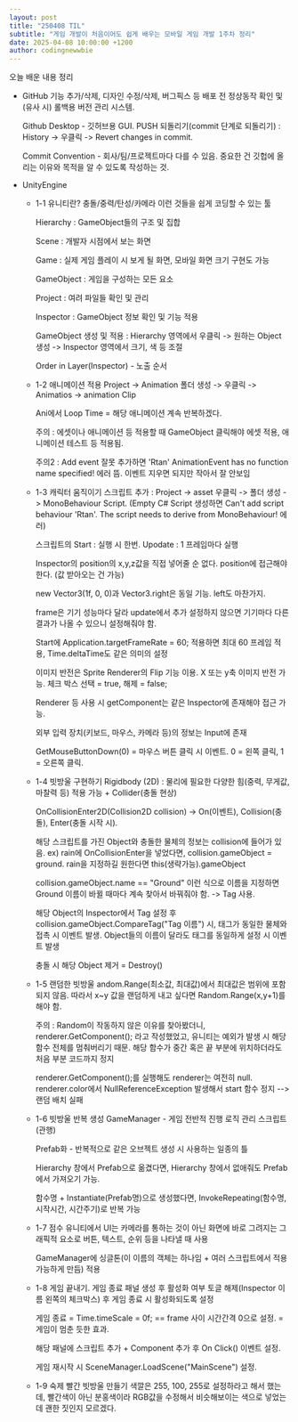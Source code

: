 ```yaml
---
layout: post
title: "250408 TIL"
subtitle: "게임 개발이 처음이어도 쉽게 배우는 모바일 게임 개발 1주차 정리"
date: 2025-04-08 10:00:00 +1200
author: codingnewwbie
---
```


오늘 배운 내용 정리
- GitHub
  기능 추가/삭제, 디자인 수정/삭제, 버그픽스 등 배포 전 정상동작 확인 및 (유사 시) 롤백용 버전 관리 시스템.
  
  Github Desktop - 깃허브용 GUI. PUSH 되돌리기(commit 단계로 되돌리기) : History -> 우클릭 -> Revert changes in commit.
  
  Commit Convention - 회사/팀/프로젝트마다 다를 수 있음. 중요한 건 깃헙에 올리는 이유와 목적을 알 수 있도록 작성하는 것.
  
- UnityEngine
  - 1-1
    유니티란? 충돌/중력/탄성/카메라 이런 것들을 쉽게 코딩할 수 있는 툴
    
    Hierarchy : GameObject들의 구조 및 집합
    
    Scene : 개발자 시점에서 보는 화면
    
    Game : 실제 게임 플레이 시 보게 될 화면, 모바일 화면 크기 구현도 가능

    GameObject : 게임을 구성하는 모든 요소
    
    Project : 여려 파일들 확인 및 관리
    
    Inspector : GameObject 정보 확인 및 기능 적용
    
    GameObject 생성 및 적용 : Hierarchy 영역에서 우클릭 -> 원하는 Object 생성 -> Inspector 영역에서 크기, 색 등 조절
    
    Order in Layer(Inspector) - 노출 순서

    
  - 1-2 애니메이션 적용
    Project -> Animation 폴더 생성 -> 우클릭 -> Animatios -> animation Clip
    
    Ani에서 Loop Time = 해당 애니메이션 계속 반복하겠다.

    주의 : 에셋이나 애니메이션 등 적용할 때 GameObject 클릭해야 에셋 적용, 애니메이션 테스트 등 적용됨.
    
    주의2 : Add event 잘못 추가하면 'Rtan' AnimationEvent has no function name specified!  에러 뜸. 이벤트 지우면 되지만 작아서 잘 안보임
    
  - 1-3 캐릭터 움직이기
    스크립트 추가 : Project -> asset 우클릭 -> 폴더 생성 -> MonoBehaviour Script. (Empty C# Script 생성하면 Can't add script behaviour 'Rtan'. The script needs to derive from MonoBehaviour! 에러)
    
    스크립트의 Start : 실행 시 한번. Upodate : 1 프레임마다 실행
    
    Inspector의 position의 x,y,z값을 직접 넣어줄 순 없다. position에 접근해야 한다. (값 받아오는 건 가능)
    
    new Vector3(1f, 0, 0)과 Vector3.right은 동일 기능. left도 마찬가지.
    
    frame은 기기 성능마다 달라 update에서 추가 설정하지 않으면 기기마다 다른 결과가 나올 수 있으니 설정해줘야 함.
    
    Start에 Application.targetFrameRate = 60; 적용하면 최대 60 프레임 적용, Time.deltaTime도 같은 의미의 설정
    
    이미지 반전은 Sprite Renderer의 Flip 기능 이용. X 또는 y축 이미지 반전 가능. 체크 박스 선택 = true, 해제 = false;
    
    Renderer 등 사용 시 getComponent는 같은 Inspector에 존재해야 접근 가능.
    
    외부 입력 장치(키보드, 마우스, 카메라 등)의 정보는 Input에 존재
    
    GetMouseButtonDown(0) = 마우스 버튼 클릭 시 이벤트. 0 = 왼쪽 클릭, 1 = 오른쪽 클릭.
    
  - 1-4 빗방울 구현하기
    Rigidbody (2D) : 물리에 필요한 다양한 힘(중력, 무게값, 마찰력 등) 적용 가능 + Collider(충돌 현상)
    
    OnCollisionEnter2D(Collision2D collision) -> On(이벤트), Collision(충돌), Enter(충돌 시작 시).
    
    해당 스크립트를 가진 Object와 충돌한 물체의 정보는 collision에 들어가 있음. ex) rain에 OnCollisionEnter을 넣었다면, collision.gameObject = ground. rain을 지정하길 원한다면 this(생략가능).gameObject
    
    collision.gameObject.name == "Ground" 이런 식으로 이름을 지정하면 Ground 이름이 바뀔 때마다 계속 찾아서 바꿔줘야 함. -> Tag 사용.
    
    해당 Object의 Inspector에서 Tag 설정 후 collision.gameObject.CompareTag("Tag 이름") 시, 태그가 동일한 물체와 접촉 시 이벤트 발생. Object들의 이름이 달라도 태그를 동일하게 설정 시 이벤트 발생
    
    충돌 시 해당 Object 제거 = Destroy()

  - 1-5 랜덤한 빗방울
    andom.Range(최소값, 최대값)에서 최대값은 범위에 포함되지 않음. 따라서 x~y 값을 랜덤하게 내고 싶다면 Random.Range(x,y+1)를 해야 함.
    
  
    주의 : Random이 작동하지 않은 이유를 찾아봤더니, renderer.GetComponent<SpriteRenderer>(); 라고 작성했었고, 유니티는 예외가 발생 시 해당 함수 전체를 멈춰버리기 때문. 해당 함수가 중간 혹은 끝 부분에 위치하더라도 처음 부분 코드까지 정지
    
    renderer.GetComponent<SpriteRenderer>();를 실행해도 renderer는 여전히 null. renderer.color에서 NullReferenceException 발생해서 start 함수 정지 --> 랜덤 배치 실패

  - 1-6 빗방울 반복 생성
    GameManager - 게임 전반적 진행 로직 관리 스크립트(관행)
    
    Prefab화 - 반복적으로 같은 오브젝트 생성 시 사용하는 일종의 틀
    
    Hierarchy 창에서 Prefab으로 옮겼다면, Hierarchy 창에서 없애줘도 Prefab에서 가져오기 가능.
    
    함수명 + Instantiate(Prefab명)으로 생성했다면, InvokeRepeating(함수명, 시작시간, 시간주기)로 반복 가능

  - 1-7 점수
    유니티에서 UI는 카메라를 통하는 것이 아닌 화면에 바로 그려지는 그래픽적 요소로 버튼, 텍스트, 순위 등을 나타낼 때 사용
    
    GameManager에 싱글톤(이 이름의 객체는 하나임 + 여러 스크립트에서 적용 가능하게 만듬) 적용
    
  - 1-8 게임 끝내기.
    게임 종료 패널 생성 후 활성화 여부 토글 해제(Inspector 이름 왼쪽의 체크박스) 후 게임 종료 시 활성화되도록 설정
    
    게임 종료 = Time.timeScale = 0f; == frame 사이 시간간격 0으로 설정. = 게임이 멈춘 듯한 효과.
    
    해당 패널에 스크립트 추가 + Component 추가 후 On Click() 이벤트 설정.
    
    게임 재시작 시 SceneManager.LoadScene("MainScene") 설정.
    
  - 1-9 숙제 빨간 빗방울 만들기
    색깔은 255, 100, 255로 설정하라고 해서 했는데, 빨간색이 아닌 분홍색이라 RGB값을 수정해서 비슷해보이는 색으로 넣었는데 괜한 짓인지 모르겠다.
